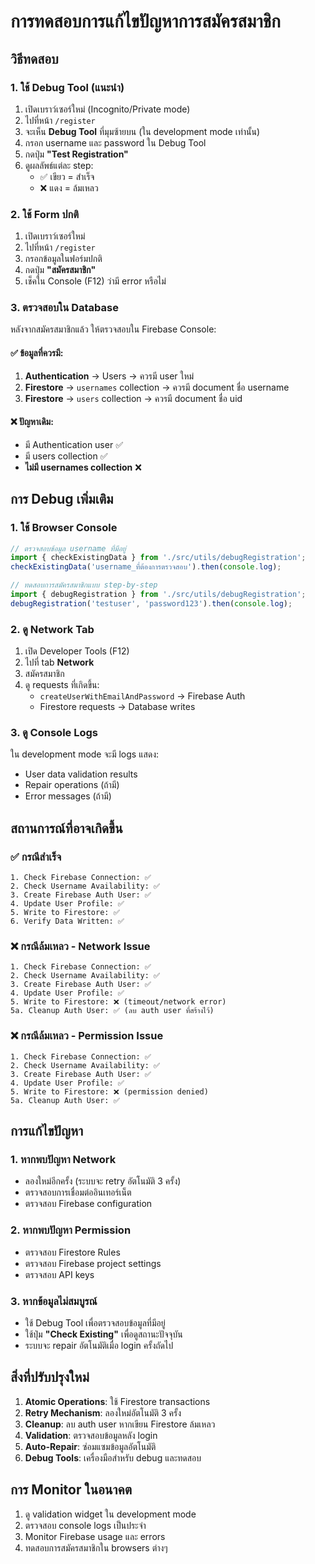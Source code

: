 # การทดสอบการแก้ไขปัญหาการสมัครสมาชิก

## วิธีทดสอบ

### 1. ใช้ Debug Tool (แนะนำ)

1. เปิดเบราว์เซอร์ใหม่ (Incognito/Private mode)
2. ไปที่หน้า `/register` 
3. จะเห็น **Debug Tool** ที่มุมซ้ายบน (ใน development mode เท่านั้น)
4. กรอก username และ password ใน Debug Tool
5. กดปุ่ม **"Test Registration"**
6. ดูผลลัพธ์แต่ละ step:
   - ✅ เขียว = สำเร็จ
   - ❌ แดง = ล้มเหลว

### 2. ใช้ Form ปกติ

1. เปิดเบราว์เซอร์ใหม่
2. ไปที่หน้า `/register`
3. กรอกข้อมูลในฟอร์มปกติ
4. กดปุ่ม **"สมัครสมาชิก"**
5. เช็คใน Console (F12) ว่ามี error หรือไม่

### 3. ตรวจสอบใน Database

หลังจากสมัครสมาชิกแล้ว ให้ตรวจสอบใน Firebase Console:

#### ✅ ข้อมูลที่ควรมี:
1. **Authentication** → Users → ควรมี user ใหม่
2. **Firestore** → `usernames` collection → ควรมี document ชื่อ username
3. **Firestore** → `users` collection → ควรมี document ชื่อ uid

#### ❌ ปัญหาเดิม:
- มี Authentication user ✅
- มี users collection ✅  
- **ไม่มี usernames collection** ❌

## การ Debug เพิ่มเติม

### 1. ใช้ Browser Console

```javascript
// ตรวจสอบข้อมูล username ที่มีอยู่
import { checkExistingData } from './src/utils/debugRegistration';
checkExistingData('username_ที่ต้องการตรวจสอบ').then(console.log);

// ทดสอบการสมัครสมาชิกแบบ step-by-step
import { debugRegistration } from './src/utils/debugRegistration';
debugRegistration('testuser', 'password123').then(console.log);
```

### 2. ดู Network Tab

1. เปิด Developer Tools (F12)
2. ไปที่ tab **Network**
3. สมัครสมาชิก
4. ดู requests ที่เกิดขึ้น:
   - `createUserWithEmailAndPassword` → Firebase Auth
   - Firestore requests → Database writes

### 3. ดู Console Logs

ใน development mode จะมี logs แสดง:
- User data validation results
- Repair operations (ถ้ามี)
- Error messages (ถ้ามี)

## สถานการณ์ที่อาจเกิดขึ้น

### ✅ กรณีสำเร็จ
```
1. Check Firebase Connection: ✅
2. Check Username Availability: ✅
3. Create Firebase Auth User: ✅
4. Update User Profile: ✅
5. Write to Firestore: ✅
6. Verify Data Written: ✅
```

### ❌ กรณีล้มเหลว - Network Issue
```
1. Check Firebase Connection: ✅
2. Check Username Availability: ✅
3. Create Firebase Auth User: ✅
4. Update User Profile: ✅
5. Write to Firestore: ❌ (timeout/network error)
5a. Cleanup Auth User: ✅ (ลบ auth user ที่สร้างไว้)
```

### ❌ กรณีล้มเหลว - Permission Issue
```
1. Check Firebase Connection: ✅
2. Check Username Availability: ✅
3. Create Firebase Auth User: ✅
4. Update User Profile: ✅
5. Write to Firestore: ❌ (permission denied)
5a. Cleanup Auth User: ✅
```

## การแก้ไขปัญหา

### 1. หากพบปัญหา Network
- ลองใหม่อีกครั้ง (ระบบจะ retry อัตโนมัติ 3 ครั้ง)
- ตรวจสอบการเชื่อมต่ออินเทอร์เน็ต
- ตรวจสอบ Firebase configuration

### 2. หากพบปัญหา Permission
- ตรวจสอบ Firestore Rules
- ตรวจสอบ Firebase project settings
- ตรวจสอบ API keys

### 3. หากข้อมูลไม่สมบูรณ์
- ใช้ Debug Tool เพื่อตรวจสอบข้อมูลที่มีอยู่
- ใช้ปุ่ม **"Check Existing"** เพื่อดูสถานะปัจจุบัน
- ระบบจะ repair อัตโนมัติเมื่อ login ครั้งถัดไป

## สิ่งที่ปรับปรุงใหม่

1. **Atomic Operations**: ใช้ Firestore transactions
2. **Retry Mechanism**: ลองใหม่อัตโนมัติ 3 ครั้ง
3. **Cleanup**: ลบ auth user หากเขียน Firestore ล้มเหลว
4. **Validation**: ตรวจสอบข้อมูลหลัง login
5. **Auto-Repair**: ซ่อมแซมข้อมูลอัตโนมัติ
6. **Debug Tools**: เครื่องมือสำหรับ debug และทดสอบ

## การ Monitor ในอนาคต

1. ดู validation widget ใน development mode
2. ตรวจสอบ console logs เป็นประจำ
3. Monitor Firebase usage และ errors
4. ทดสอบการสมัครสมาชิกใน browsers ต่างๆ 